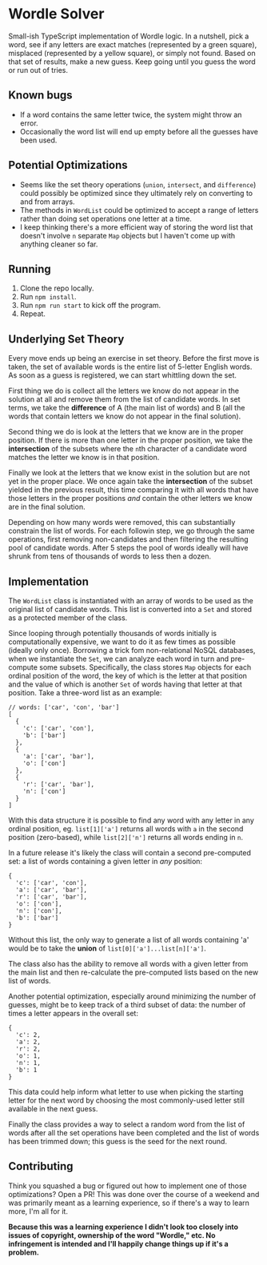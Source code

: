 # Wordle Solver
Small-ish TypeScript implementation of Wordle logic. In a nutshell, pick a word, see if any letters are exact matches (represented by a green square), misplaced (represented by a yellow square), or simply not found. Based on that set of results, make a new guess. Keep going until you guess the word or run out of tries.

## Known bugs
* If a word contains the same letter twice, the system might throw an error.
* Occasionally the word list will end up empty before all the guesses have been used.

## Potential Optimizations
* Seems like the set theory operations (`union`, `intersect`, and `difference`) could possibly be optimized since they ultimately rely on converting to and from arrays.
* The methods in `WordList` could be optimized to accept a range of letters rather than doing set operations one letter at a time.
* I keep thinking there's a more efficient way of storing the word list that doesn't involve `n` separate `Map` objects but I haven't come up with anything cleaner so far.

## Running
1. Clone the repo locally.
1. Run `npm install`.
1. Run `npm run start` to kick off the program.
1. Repeat.

## Underlying Set Theory
Every move ends up being an exercise in set theory. Before the first move is taken, the set of available words is the entire list of 5-letter English words. As soon as a guess is registered, we can start whittling down the set.

First thing we do is collect all the letters we know do not appear in the solution at all and remove them from the list of candidate words. In set terms, we take the **difference** of A (the main list of words) and B (all the words that contain letters we know do not appear in the final solution).

Second thing we do is look at the letters that we know are in the proper position. If there is more than one letter in the proper position, we take the **intersection** of the subsets where the `n`th character of a candidate word matches the letter we know is in that position.

Finally we look at the letters that we know exist in the solution but are not yet in the proper place. We once again take the **intersection** of the subset yielded in the previous result, this time comparing it with all words that have those letters in the proper positions _and_ contain the other letters we know are in the final solution.

Depending on how many words were removed, this can substantially constrain the list of words. For each followin step, we go through the same operations, first removing non-candidates and then filtering the resulting pool of candidate words. After 5 steps the pool of words ideally will have shrunk from tens of thousands of words to less then a dozen.

## Implementation
The `WordList` class is instantiated with an array of words to be used as the original list of candidate words. This list is converted into a `Set` and stored as a protected member of the class.

Since looping through potentially thousands of words initially is computationally expensive, we want to do it as few times as possible (ideally only once). Borrowing a trick fom non-relational NoSQL databases, when we instantiate the `Set`, we can analyze each word in turn and pre-compute some subsets. Specifically, the class stores `Map` objects for each ordinal position of the word, the key of which is the letter at that position and the value of which is another `Set` of words having that letter at that position. Take a three-word list as an example:

```
// words: ['car', 'con', 'bar']
[
  {
    'c': ['car', 'con'],
    'b': ['bar']
  },
  {
    'a': ['car', 'bar'],
    'o': ['con']
  },
  {
    'r': ['car', 'bar'],
    'n': ['con']
  }
]
```

With this data structure it is possible to find any word with any letter in any ordinal position, eg. `list[1]['a']` returns all words with `a` in the second position (zero-based), while `list[2]['n']` returns all words ending in `n`.

In a future release it's likely the class will contain a second pre-computed set: a list of words containing a given letter in _any_ position:
```
{
  'c': ['car', 'con'],
  'a': ['car', 'bar'],
  'r': ['car', 'bar'],
  'o': ['con'],
  'n': ['con'],
  'b': ['bar']
}
```

Without this list, the only way to generate a list of all words containing 'a' would be to take the **union** of `list[0]['a']...list[n]['a']`.

The class also has the ability to remove all words with a given letter from the main list and then re-calculate the pre-computed lists based on the new list of words.

Another potential optimization, especially around minimizing the number of guesses, might be to keep track of a third subset of data: the number of times a letter appears in the overall set:
```
{
  'c': 2,
  'a': 2,
  'r': 2,
  'o': 1,
  'n': 1,
  'b': 1
}
```

This data could help inform what letter to use when picking the starting letter for the next word by choosing the most commonly-used letter still available in the next guess.

Finally the class provides a way to select a random word from the list of words after all the set operations have been completed and the list of words has been trimmed down; this guess is the seed for the next round.

## Contributing
Think you squashed a bug or figured out how to implement one of those optimizations? Open a PR! This was done over the course of a weekend and was primarily meant as a learning experience, so if there's a way to learn more, I'm all for it.

**Because this was a learning experience I didn't look too closely into issues of copyright, ownership of the word "Wordle," etc. No infringement is intended and I'll happily change things up if it's a problem.**
